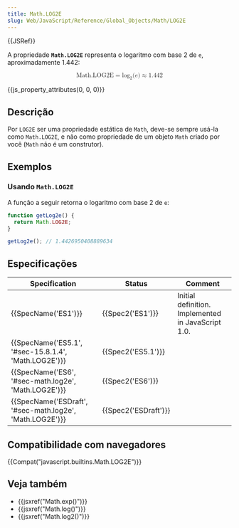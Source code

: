 ```yaml
---
title: Math.LOG2E
slug: Web/JavaScript/Reference/Global_Objects/Math/LOG2E
---
```


{{JSRef}}

A propriedade **`Math.LOG2E`** representa o logaritmo com base 2 de `e`, aproximadamente 1.442:

<math display="block"><semantics><mrow><mstyle mathvariant="monospace"><mi>Math.LOG2E</mi></mstyle><mo>=</mo><msub><mo lspace="0em" rspace="0em">log</mo><mn>2</mn></msub><mo stretchy="false">(</mo><mi>e</mi><mo stretchy="false">)</mo><mo>≈</mo><mn>1.442</mn></mrow><annotation encoding="TeX">\mathtt{\mi{Math.LOG2E}} = \log_2(e) \approx 1.442</annotation></semantics></math>

{{js_property_attributes(0, 0, 0)}}

## Descrição

Por `LOG2E` ser uma propriedade estática de `Math`, deve-se sempre usá-la como `Math.LOG2E`, e não como propriedade de um objeto `Math` criado por você (`Math` não é um construtor).

## Exemplos

### Usando `Math.LOG2E`

A função a seguir retorna o logaritmo com base 2 de `e`:

```js
function getLog2e() {
  return Math.LOG2E;
}

getLog2e(); // 1.4426950408889634
```

## Especificações

| Specification                                                                | Status                       | Comment                                            |
| ---------------------------------------------------------------------------- | ---------------------------- | -------------------------------------------------- |
| {{SpecName('ES1')}}                                                     | {{Spec2('ES1')}}         | Initial definition. Implemented in JavaScript 1.0. |
| {{SpecName('ES5.1', '#sec-15.8.1.4', 'Math.LOG2E')}}         | {{Spec2('ES5.1')}}     |                                                    |
| {{SpecName('ES6', '#sec-math.log2e', 'Math.LOG2E')}}         | {{Spec2('ES6')}}         |                                                    |
| {{SpecName('ESDraft', '#sec-math.log2e', 'Math.LOG2E')}} | {{Spec2('ESDraft')}} |                                                    |

## Compatibilidade com navegadores

{{Compat("javascript.builtins.Math.LOG2E")}}

## Veja também

- {{jsxref("Math.exp()")}}
- {{jsxref("Math.log()")}}
- {{jsxref("Math.log2()")}}
